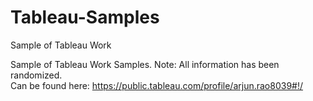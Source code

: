 # Tableau-Samples
Sample of Tableau Work

Sample of Tableau Work Samples. Note: All information has been randomized.  
Can be found here: https://public.tableau.com/profile/arjun.rao8039#!/  
